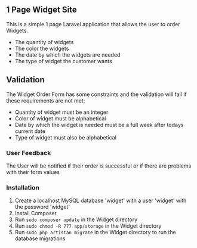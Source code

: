 ## 1 Page Widget Site

This is a simple 1 page Laravel application that allows the user to order Widgets.

- The quantity of widgets
- The color the widgets
- The date by which the widgets are needed
- The type of widget the customer wants


## Validation

The Widget Order Form has some constraints and the validation will fail if these requirements are not met:

- Quantity of widget must be an integer
- Color of widget must be alphabetical
- Date by which the widget is needed must be a full week after todays current date
- Type of widget must also be alphabetical

### User Feedback

The User will be notified if their order is successful or if there are problems with their form values

### Installation

1. Create a localhost MySQL database 'widget' with a user 'widget' with the password 'widget'
2. Install Composer
3. Run `sudo composer update` in the Widget directory
4. Run `sudo chmod -R 777 app/storage` in the Widget directory
5. Run `sudo php artistan migrate` in the Widget directory to run the database migrations


